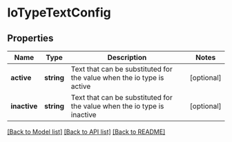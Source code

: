 # IoTypeTextConfig

## Properties
Name | Type | Description | Notes
------------ | ------------- | ------------- | -------------
**active** | **string** | Text that can be substituted for the value when the io type is active | [optional] 
**inactive** | **string** | Text that can be substituted for the value when the io type is inactive | [optional] 

[[Back to Model list]](../README.md#documentation-for-models) [[Back to API list]](../README.md#documentation-for-api-endpoints) [[Back to README]](../README.md)


